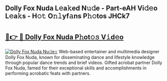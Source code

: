 ## Dolly Fox Nuda L𝚎a𝚔ed N𝚞𝚍e - Part-eAH Vi𝚍𝚎o L𝚎a𝚔s - H𝚘𝚝 O𝚗𝚕yf𝚊ns P𝚑𝚘tos JHCk7

# <h2><a href="http://kf62f4.oniu.top/?m=Dolly+Fox+Nuda">🔗👉 🔴 Dolly Fox Nuda P𝚑ot𝚘𝚜 V𝚒d𝚎o</a></h2>

[![Dolly Fox Nuda Nu𝚍e𝚜](https://i.imgur.com/0qMVB7G.gif)](http://kf62f4.oniu.top/?m=Dolly+Fox+Nuda)
Web-based entertainer and multimedia designer Dolly Fox Nuda, known for disseminating dance and lifestyle knowledge through popular dance trends and brief videos. Gifted acrobat partner Dolly Fox Nuda, famed for their exceptional skills and accomplishments in performing acrobatic feats with partners.  
